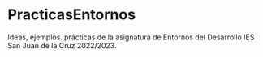 # PracticasEntornos
Ideas, ejemplos. prácticas de la asignatura de Entornos del Desarrollo IES San Juan de la Cruz 2022/2023.
